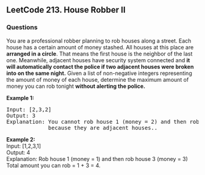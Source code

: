 <h2>LeetCode 213. House Robber II</h2>
<h3>Questions</h3>

You are a professional robber planning to rob houses along a street. Each house has a certain amount of money stashed. All houses at this place are **arranged in a circle**. That means the first house is the neighbor of the last one. Meanwhile, adjacent houses have security system connected and **it will automatically contact the police if two adjacent houses were broken into on the same night.**
Given a list of non-negative integers representing the amount of money of each house, determine the maximum amount of money you can rob tonight **without alerting the police.**

**Example 1:**
<pre>Input: [2,3,2]  
Output: 3  
Explanation: You cannot rob house 1 (money = 2) and then rob house 3 (money = 2),  
             because they are adjacent houses..  </pre>


**Example 2:**  
Input: [1,2,3,1]  
Output: 4   
Explanation: Rob house 1 (money = 1) and then rob house 3 (money = 3)  
             Total amount you can rob = 1 + 3 = 4.  
